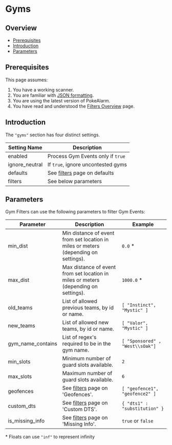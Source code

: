 # Gyms

## Overview

* [Prerequisites](#prerequisites)
* [Introduction](#introduction)
* [Parameters](#parameters)

## Prerequisites

This page assumes:

1. You have a working scanner.
2. You are familiar with
[JSON formatting](https://www.w3schools.com/js/js_json_intro.asp).
3. You are using the latest version of PokeAlarm.
4. You have read and understood the [Filters Overview](Filters-Overview) page.

## Introduction

The `"gyms"` section has four distinct settings.

| Setting Name         | Description                                               |
| -------------------- |---------------------------------------------------------- |
| enabled              | Process Gym Events only if `true`                         |
| ignore_neutral       | If `true`, ignore uncontested gyms                        |
| defaults             | See [filters](Filters-Overview#defaults) page on defaults |
| filters              | See below parameters                                      |

## Parameters

Gym Filters can use the following parameters to filter Gym Events:

| Parameter   | Description                                                              | Example            |
| ----------- |------------------------------------------------------------------------- |------------------- |
| min_dist    | Min distance of event from set location in miles or meters (depending on settings). | `0.0` * |
| max_dist    | Max distance of event from set location in miles or meters (depending on settings). | `1000.0` * |
| old_teams   | List of allowed previous teams, by id or name.                           | `[ "Instinct", "Mystic" ]` |
| new_teams   | List of allowed new teams, by id or name.                                | `[ "Valor", "Mystic" ]` |
| gym_name_contains | List of regex's required to be in the gym name.                    | `[ "Sponsored" , "West\\sOak"]` |
| min_slots   | Minimum number of guard slots available.                                 | `2` |
| max_slots   | Maximum number of guard slots available.                                 | `6` |
| geofences   | See [filters](Filters-Overview#geofence) page on 'Geofences'.            | `[ "geofence1", "geofence2" ]` |
| custom_dts  | See [filters](Filters-Overview#custom-dts) page on 'Custom DTS'.         | `{ "dts1" : "substitution" }` |
| is_missing_info | See [filters](Filters-Overview#missing-info) page on 'Missing Info'. | `true` or `false` |

\* Floats can use `"inf"` to represent infinity
